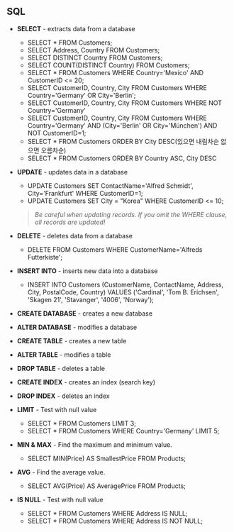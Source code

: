 ## SQL

- **SELECT** - extracts data from a database
  
  - SELECT * FROM Customers;
  - SELECT Address, Country FROM Customers;
  - SELECT DISTINCT Country FROM Customers;
  - SELECT COUNT(DISTINCT Country) FROM Customers;
  - SELECT * FROM Customers
    WHERE Country='Mexico' AND CustomerID <= 20; 
  - SELECT CustomerID, Country, City FROM Customers
    WHERE Country='Germany' OR City='Berlin';
  - SELECT CustomerID, Country, City FROM Customers
    WHERE NOT Country='Germany'
  - SELECT CustomerID, Country, City FROM Customers
    WHERE Country='Germany' AND (City='Berlin' OR City='München') AND NOT CustomerID=1;
  - SELECT * FROM Customers 
    ORDER BY City DESC(있으면 내림차순 없으면 오름차순)
  - SELECT * FROM Customers 
    ORDER BY Country ASC, City DESC 
  
- **UPDATE** - updates data in a database

  - UPDATE Customers SET ContactName='Alfred Schmidt', City='Frankfurt'
    WHERE CustomerID=1;
  - UPDATE Customers SET City = "Korea" 
    WHERE CustomerID <= 10;

  > *Be careful when updating records. If you omit the WHERE clause, all records are updated!*

- **DELETE** - deletes data from a database

  - DELETE FROM Customers WHERE CustomerName='Alfreds Futterkiste';

- **INSERT INTO** - inserts new data into a database

  - INSERT INTO Customers (CustomerName, ContactName, Address, City, PostalCode, Country)
    VALUES ('Cardinal', 'Tom B. Erichsen', 'Skagen 21', 'Stavanger', '4006', 'Norway');

- **CREATE DATABASE** - creates a new database

- **ALTER DATABASE** - modifies a database

- **CREATE TABLE** - creates a new table

- **ALTER TABLE** - modifies a table

- **DROP TABLE** - deletes a table

- **CREATE INDEX** - creates an index (search key)

- **DROP INDEX** - deletes an index



+ **LIMIT** - Test with null value
  + SELECT * FROM Customers LIMIT 3;
  + SELECT * FROM Customers
    WHERE Country='Germany'
    LIMIT 5;
+ **MIN & MAX** - Find the maximum and minimum value.
  - SELECT MIN(Price) AS SmallestPrice
    FROM Products; 
+ **AVG** - Find the average value.
  - SELECT AVG(Price) AS AveragePrice
    FROM Products;

+ **IS NULL** - Test with null value
  + SELECT * FROM Customers 
    WHERE Address IS NULL;
  + SELECT * FROM Customers 
    WHERE Address IS NOT NULL;